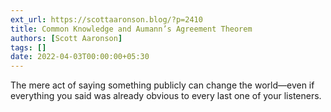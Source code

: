 ```yaml
---
ext_url: https://scottaaronson.blog/?p=2410
title: Common Knowledge and Aumann’s Agreement Theorem
authors: [Scott Aaronson]
tags: []
date: 2022-04-03T00:00:00+05:30
---
```

The mere act of saying something publicly can change the world—even if everything you said was already obvious to every last one of your listeners. 